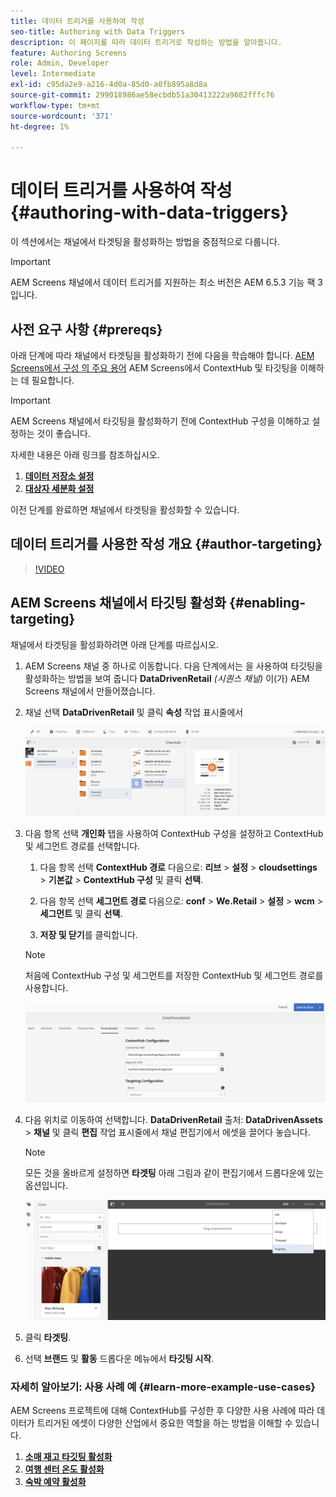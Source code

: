 ```yaml
---
title: 데이터 트리거를 사용하여 작성
seo-title: Authoring with Data Triggers
description: 이 페이지를 따라 데이터 트리거로 작성하는 방법을 알아봅니다.
feature: Authoring Screens
role: Admin, Developer
level: Intermediate
exl-id: c95da2e9-a216-4d0a-85d0-a0fb895a8d8a
source-git-commit: 299018986ae58ecbdb51a30413222a9682fffc76
workflow-type: tm+mt
source-wordcount: '371'
ht-degree: 1%

---
```


# 데이터 트리거를 사용하여 작성 {#authoring-with-data-triggers}

이 섹션에서는 채널에서 타겟팅을 활성화하는 방법을 중점적으로 다룹니다.

>[!IMPORTANT]
>
>AEM Screens 채널에서 데이터 트리거를 지원하는 최소 버전은 AEM 6.5.3 기능 팩 3입니다.

## 사전 요구 사항 {#prereqs}

아래 단계에 따라 채널에서 타겟팅을 활성화하기 전에 다음을 학습해야 합니다. [AEM Screens에서 구성 의 주요 용어](configuring-context-hub.md) AEM Screens에서 ContextHub 및 타깃팅을 이해하는 데 필요합니다.

>[!IMPORTANT]
>
>AEM Screens 채널에서 타깃팅을 활성화하기 전에 ContextHub 구성을 이해하고 설정하는 것이 좋습니다.

자세한 내용은 아래 링크를 참조하십시오.

1. **[데이터 저장소 설정](configuring-context-hub.md)**
1. **[대상자 세분화 설정](configuring-context-hub.md)**

이전 단계를 완료하면 채널에서 타겟팅을 활성화할 수 있습니다.

## 데이터 트리거를 사용한 작성 개요 {#author-targeting}

>[!VIDEO](https://video.tv.adobe.com/v/31921)

## AEM Screens 채널에서 타깃팅 활성화 {#enabling-targeting}

채널에서 타겟팅을 활성화하려면 아래 단계를 따르십시오.

1. AEM Screens 채널 중 하나로 이동합니다. 다음 단계에서는 을 사용하여 타깃팅을 활성화하는 방법을 보여 줍니다 **DataDrivenRetail** *(시퀀스 채널)* 이(가) AEM Screens 채널에서 만들어졌습니다.

1. 채널 선택 **DataDrivenRetail** 및 클릭 **속성** 작업 표시줄에서

   ![screen_shot_2019-05-01at43332pm](assets/screen_shot_2019-05-01at43332pm.png)

1. 다음 항목 선택 **개인화** 탭을 사용하여 ContextHub 구성을 설정하고 ContextHub 및 세그먼트 경로를 선택합니다.

   1. 다음 항목 선택 **ContextHub 경로** 다음으로: **리브** > **설정** > **cloudsettings** > **기본값** > **ContextHub 구성** 및 클릭 **선택**.

   1. 다음 항목 선택 **세그먼트 경로** 다음으로: **conf** > **We.Retail** > **설정** > **wcm** > **세그먼트** 및 클릭 **선택**.

   1. **저장 및 닫기**&#x200B;를 클릭합니다.

   >[!NOTE]
   >
   >처음에 ContextHub 구성 및 세그먼트를 저장한 ContextHub 및 세그먼트 경로를 사용합니다.

   ![screen_shot_2019-05-01at44030pm](assets/screen_shot_2019-05-01at44030pm.png)

1. 다음 위치로 이동하여 선택합니다. **DataDrivenRetail** 출처: **DataDrivenAssets** > **채널** 및 클릭 **편집** 작업 표시줄에서 채널 편집기에서 에셋을 끌어다 놓습니다.

   >[!NOTE]
   >
   >모든 것을 올바르게 설정하면 **타겟팅** 아래 그림과 같이 편집기에서 드롭다운에 있는 옵션입니다.

   ![screen_shot_2019-05-01at44231pm](assets/screen_shot_2019-05-01at44231pm.png)

1. 클릭 **타겟팅**.

1. 선택 **브랜드** 및 **활동** 드롭다운 메뉴에서 **타깃팅 시작**.

### 자세히 알아보기: 사용 사례 예 {#learn-more-example-use-cases}

AEM Screens 프로젝트에 대해 ContextHub를 구성한 후 다양한 사용 사례에 따라 데이터가 트리거된 에셋이 다양한 산업에서 중요한 역할을 하는 방법을 이해할 수 있습니다.

1. **[소매 재고 타깃팅 활성화](retail-inventory-activation.md)**
1. **[여행 센터 온도 활성화](local-temperature-activation.md)**
1. **[숙박 예약 활성화](hospitality-reservation-activation.md)**
